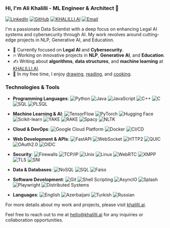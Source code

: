 ### Hi, I'm Ali Khalilli - ML Engineer & Architect 👋

[![LinkedIn](https://img.shields.io/badge/-LinkedIn-blue?style=flat&logo=Linkedin&logoColor=white&link=https://www.linkedin.com/in/alikhalilli/)](https://www.linkedin.com/in/alikhalilli/)
[![GitHub](https://img.shields.io/badge/-GitHub-black?style=flat&logo=github&logoColor=white&link=https://github.com/alikhalilli)](https://github.com/alikhalilli)
[![KHALILLI.AI](https://img.shields.io/badge/-KHALILLI.AI-009e22?style=flat&logo=web&logoColor=white&link=https://khalilli.ai/)](https://khalilli.ai/)
[![Email](https://img.shields.io/badge/-Email-red?style=flat&logo=gmail&logoColor=white&link=mailto:hello@khalilli.ai)](mailto:hello@khalilli.ai)

I'm a passionate Data Scientist with a deep focus on enhancing Legal AI systems and cybersecurity through AI. My work revolves around cutting-edge projects in NLP, Generative AI, and Education. 

- 🌱 Currently focused on **Legal AI** and **Cybersecurity**.
- 🔥 Working on innovative projects in **NLP**, **Generative AI**, and **Education**.
- ✍️ Writing about **algorithms**, **data structures**, and **machine learning** at [KHALILLI.AI](https://khalilli.ai/).
- 🎨 In my free time, I enjoy [drawing](https://photos.app.goo.gl/9OVEkdTjmtRPg7vC3), [reading](https://dinhanhthi.com/reading/), and [cooking](https://goo.gl/photos/yQXdQws1LLS16x5v5).

### Technologies & Tools

- **Programming Languages**:
  ![Python](http://img.shields.io/badge/-Python-eee?style=flat-square&logo=python&logoColor=F7BD2F)
  ![Java](https://img.shields.io/badge/-Java-eee?style=flat-square&logo=java&logoColor=007396)
  ![JavaScript](https://img.shields.io/badge/-JavaScript-eee?style=flat-square&logo=javascript&logoColor=DD9C25)
  ![C++](http://img.shields.io/badge/-C++-eee?style=flat-square&logo=c%2B%2B&logoColor=00599C)
  ![C](http://img.shields.io/badge/-C-eee?style=flat-square&logo=c&logoColor=A8B9CC)
  ![SQL](http://img.shields.io/badge/-SQL-eee?style=flat-square&logo=postgresql&logoColor=336791)
  ![PLSQL](http://img.shields.io/badge/-PLSQL-eee?style=flat-square&logo=oracle&logoColor=F80000)

- **Machine Learning & AI**:
  ![TensorFlow](http://img.shields.io/badge/-TensorFlow-eee?style=flat-square&logo=tensorflow&logoColor=FF6F00)
  ![PyTorch](http://img.shields.io/badge/-PyTorch-eee?style=flat-square&logo=pytorch&logoColor=EE4C2C)
  ![Hugging Face](https://img.shields.io/badge/-🤗%20%20Hugging%20Face%20API-eee?style=flat-square&logo=🤗&logoColor=FFD21E)
  ![Scikit-learn](http://img.shields.io/badge/-Scikit--Learn-eee?style=flat-square&logo=scikit-learn&logoColor=e26d00)
  ![YAKE](http://img.shields.io/badge/-YAKE-eee?style=flat-square&logo=algorithmia&logoColor=000000)
  ![RAKE](http://img.shields.io/badge/-RAKE-eee?style=flat-square&logo=algorithmia&logoColor=000000)
  ![Spacy](http://img.shields.io/badge/-Spacy-eee?style=flat-square&logo=spacy&logoColor=09A3D5)
  ![NLTK](http://img.shields.io/badge/-NLTK-eee?style=flat-square&logo=nltk&logoColor=000000)

- **Cloud & DevOps**:
  ![Google Cloud Platform](https://img.shields.io/badge/-GCP-eee?style=flat-square&logo=google-cloud&logoColor=4285F4)
  ![Docker](https://img.shields.io/badge/-Docker-eee?style=flat-square&logo=docker&logoColor=2496ed)
  ![CI/CD](http://img.shields.io/badge/-CI/CD-eee?style=flat-square&logo=gitlab&logoColor=FC6D26)

- **Web Development & APIs**:
  ![FastAPI](https://img.shields.io/badge/-FastAPI-eee?style=flat-square&logo=fastapi&logoColor=009688)
  ![WebSocket](http://img.shields.io/badge/-WebSocket-eee?style=flat-square&logo=websocket&logoColor=000000)
  ![HTTP2](http://img.shields.io/badge/-HTTP2-eee?style=flat-square&logo=http2&logoColor=005500)
  ![QUIC](http://img.shields.io/badge/-QUIC-eee?style=flat-square&logo=quic&logoColor=0000FF)
  ![OAuth2.0](http://img.shields.io/badge/-OAuth2.0-eee?style=flat-square&logo=oauth&logoColor=000000)
  ![OIDC](http://img.shields.io/badge/-OIDC-eee?style=flat-square&logo=oidc&logoColor=FF9900)

- **Security**:
  ![Firewalls](http://img.shields.io/badge/-Firewalls-eee?style=flat-square&logo=firewalls&logoColor=FF0000)
  ![TCP/IP](http://img.shields.io/badge/-TCP/IP-eee?style=flat-square&logo=tcpip&logoColor=007396)
  ![Unix](http://img.shields.io/badge/-Unix-eee?style=flat-square&logo=unix&logoColor=000000)
  ![Linux](http://img.shields.io/badge/-Linux-eee?style=flat-square&logo=linux&logoColor=D67A10)
  ![WebRTC](http://img.shields.io/badge/-WebRTC-eee?style=flat-square&logo=webrtc&logoColor=333333)
  ![XMPP](http://img.shields.io/badge/-XMPP-eee?style=flat-square&logo=xmpp&logoColor=0039A6)
  ![TLS](http://img.shields.io/badge/-TLS-eee?style=flat-square&logo=tls&logoColor=005500)
  ![SNI](http://img.shields.io/badge/-SNI-eee?style=flat-square&logo=sni&logoColor=800080)

- **Data & Databases**:
  ![NoSQL](http://img.shields.io/badge/-NoSQL-eee?style=flat-square&logo=nosql&logoColor=4DB33D)
  ![SQL](http://img.shields.io/badge/-SQL-eee?style=flat-square&logo=sql&logoColor=336791)
  ![Faiss](http://img.shields.io/badge/-Faiss-eee?style=flat-square&logo=faiss&logoColor=0057A7)

- **Software Development**:
  ![Git](http://img.shields.io/badge/-Git-eee?style=flat-square&logo=git&logoColor=F05032)
  ![Shell Scripting](http://img.shields.io/badge/-Shell%20Scripting-eee?style=flat-square&logo=gnu-bash&logoColor=663399)
  ![AsyncIO](http://img.shields.io/badge/-AsyncIO-eee?style=flat-square&logo=python&logoColor=FFD21E)
  ![Splash](http://img.shields.io/badge/-Splash-eee?style=flat-square&logo=splash&logoColor=5A9)
  ![Playwright](http://img.shields.io/badge/-Playwright-eee?style=flat-square&logo=playwright&logoColor=8B0000)
  ![Distributed Systems](http://img.shields.io/badge/-Distributed%20Systems-eee?style=flat-square&logo=distributed-systems&logoColor=333333)

- **Languages**:
  ![English](http://img.shields.io/badge/-English-eee?style=flat-square&logo=language&logoColor=000000)
  ![Azerbaijani](http://img.shields.io/badge/-Azerbaijani-eee?style=flat-square&logo=language&logoColor=007A00)
  ![Turkish](http://img.shields.io/badge/-Turkish-eee?style=flat-square&logo=language&logoColor=FF0000)
  ![Russian](http://img.shields.io/badge/-Russian-eee?style=flat-square&logo=language&logoColor=000080)

For more details about my work and projects, please visit [khalilli.ai](https://khalilli.ai/).

Feel free to reach out to me at [hello@khalilli.ai](mailto:hello@khalilli.ai) for any inquiries or collaboration opportunities.
